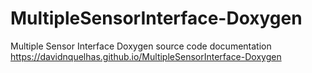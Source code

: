 # MultipleSensorInterface-Doxygen
Multiple Sensor Interface Doxygen source code documentation  https://davidnquelhas.github.io/MultipleSensorInterface-Doxygen
